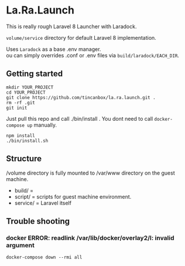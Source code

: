 # La.Ra.Launch

This is really rough Laravel 8 Launcher with Laradock.

`volume/service` directory for default Laravel 8 implementation.

Uses `Laradock` as a base .env manager.  
ou can simply overrides .conf or .env files via `build/laradock/EACH_DIR`.


## Getting started

```
mkdir YOUR_PROJECT
cd YOUR_PROJECT
git clone https://github.com/tincanbox/la.ra.launch.git .
rm -rf .git
git init
```

Just pull this repo and call ./bin/install .
You dont need to call `docker-compose up` manually.

```
npm install
./bin/install.sh
```

## Structure

/volume directory is fully mounted to /var/www directory on the guest machine.

- build/ = 
- script/ = scripts for guest machine environment.
- service/ = Laravel itself


## Trouble shooting

### docker ERROR: readlink /var/lib/docker/overlay2/l: invalid argument

```
docker-compose down --rmi all
```
